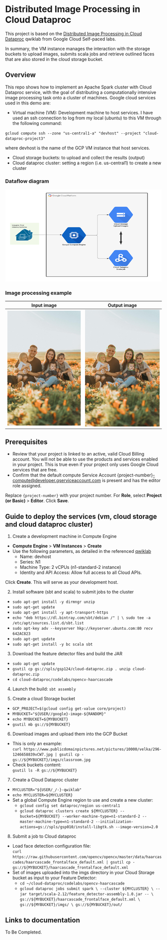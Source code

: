 # Distributed Image Processing in Cloud Dataproc
This project is based on the [Distributed Image Processing in Cloud Dataproc](https://www.qwiklabs.com/focuses/5834?catalog_rank=%7B%22rank%22%3A8%2C%22num_filters%22%3A0%2C%22has_search%22%3Atrue%7D&parent=catalog&search_id=9364283) qwiklab from Google Cloud Self-paced labs.

In summary, the VM instance manages the interaction with the storage buckets to upload images, submits scala jobs and retrieve outlined faces that are also stored in the cloud storage bucket.


## Overview
This repo shows how to implement an Apache Spark cluster with Cloud Dataproc service, with the goal of distributing a computationally intensive image processing task onto a cluster of machines. Google cloud services used in this demo are:

- Virtual machine (VM): Development machine to host services. I have used an ssh connection to log from my local (ubuntu) to this VM through the following command:

`gcloud compute ssh --zone "us-central1-a" "devhost" --project "cloud-dataproc-project3"`

 where devhost is the name of the GCP VM instance that host services.

- Cloud storage buckets: to upload and collect the results (output)
- Cloud dataproc cluster: setting a region (i.e. us-central1) to create a new cluster


### Dataflow diagram
![](img_files/GCP_dataproc.png)


### Image processing example
Input image             |  Output image
:-------------------------:|:-------------------------:
![](img_files/family_photo.jpeg)  |  ![](img_files/out_family_photo.jpeg)


## Prerequisites

- Review that your project is linked to an active, valid Cloud Billing account. You will not be able to use the products and services enabled in your project. This is true even if your project only uses Google Cloud services that are free.
- Confirm that the default compute Service Account {project-number}-compute@developer.gserviceaccount.com is present and has the editor role assigned.

Replace `{project-number}` with your project number.
For **Role**, select **Project (or Basic)** > **Editor**. Click **Save**.

## Guide to deploy the services (vm, cloud storage and cloud dataproc cluster)

1. Create a development machine in Compute Engine  
  - **Compute Engine** > **VM Instances** > **Create**  
  - Use the following parameters, as detailed in the referenced [qwiklab](https://www.qwiklabs.com/focuses/5834?catalog_rank=%7B%22rank%22%3A8%2C%22num_filters%22%3A0%2C%22has_search%22%3Atrue%7D&parent=catalog&search_id=9364283)    
      * Name: devhost  
      * Series: N1  
      * Machine Type: 2 vCPUs (n1-standard-2 instance)  
      * Identity and API Access: Allow full access to all Cloud APIs.  

Click **Create**. This will serve as your development host.  

2. Install software (sbt and scala) to submit jobs to the cluster  
  - `sudo apt-get install -y dirmngr unzip`  
  - `sudo apt-get update`  
  - `sudo apt-get install -y apt-transport-https`  
  - `echo "deb https://dl.bintray.com/sbt/debian /" | \
       sudo tee -a /etc/apt/sources.list.d/sbt.list`  
  - `sudo apt-key adv --keyserver hkp://keyserver.ubuntu.com:80 recv 642AC823`  
  - `sudo apt-get update`  
  - `sudo apt-get install -y bc scala sbt`  

3. Download the feature detector files and build the JAR

  - `sudo apt-get update`
  - `gsutil cp gs://spls/gsp124/cloud-dataproc.zip .
     unzip cloud-dataproc.zip`
  - `cd cloud-dataproc/codelabs/opencv-haarcascade`

4. Launch the build: `sbt assembly`

5. Create a cloud Storage bucket

  - `GCP_PROJECT=$(gcloud config get-value core/project)`
  - `MYBUCKET="${USER//google}-image-${RANDOM}"`
  - `echo MYBUCKET=${MYBUCKET}`
  - `gsutil mb gs://${MYBUCKET}`

6. Download images and upload them into the GCP Bucket

  - This is only an example:  
    `curl https://www.publicdomainpictures.net/pictures/10000/velka/296-1246658839vCW7.jpg | gsutil cp - gs://${MYBUCKET}/imgs/classroom.jpg`
  - Check buckets content:  
    `gsutil ls -R gs://${MYBUCKET}`

7. Create a Cloud Dataproc cluster

  - `MYCLUSTER="${USER/_/-}-qwiklab"`
  - `echo MYCLUSTER=${MYCLUSTER}`
  - Set a global Compute Engine region to use and create a new cluster:  
    * `gcloud config set dataproc/region us-central1`
    * `gcloud dataproc clusters create ${MYCLUSTER} --bucket=${MYBUCKET} --worker-machine-type=n1-standard-2 --master-machine-type=n1-standard-2 --initialization-actions=gs://spls/gsp010/install-libgtk.sh --image-version=2.0`  

8. Submit a job to Cloud dataproc  

  - Load face detection configuration file:  
  `curl https://raw.githubusercontent.com/opencv/opencv/master/data/haarcascades/haarcascade_frontalface_default.xml | gsutil cp - gs://${MYBUCKET}/haarcascade_frontalface_default.xml`
  - Set of images uploaded into the imgs directory in your Cloud Storage bucket as input to your Feature Detector:  
    * `cd ~/cloud-dataproc/codelabs/opencv-haarcascade`
    * `gcloud dataproc jobs submit spark \
    --cluster ${MYCLUSTER} \
    --jar target/scala-2.12/feature_detector-assembly-1.0.jar -- \
    gs://${MYBUCKET}/haarcascade_frontalface_default.xml \
    gs://${MYBUCKET}/imgs/ \
    gs://${MYBUCKET}/out/`

## Links to documentation

To Be Completed.
